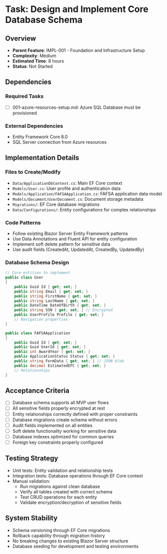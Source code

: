 # Task: Design and Implement Core Database Schema

## Overview
- **Parent Feature**: IMPL-001 - Foundation and Infrastructure Setup
- **Complexity**: Medium
- **Estimated Time**: 8 hours
- **Status**: Not Started

## Dependencies
### Required Tasks
- [ ] 001-azure-resources-setup.md: Azure SQL Database must be provisioned

### External Dependencies
- Entity Framework Core 8.0
- SQL Server connection from Azure resources

## Implementation Details
### Files to Create/Modify
- `Data/ApplicationDbContext.cs`: Main EF Core context
- `Models/User.cs`: User profile and authentication data
- `Models/Application/FAFSAApplication.cs`: FAFSA application data model
- `Models/Document/UserDocument.cs`: Document storage metadata
- `Migrations/`: EF Core database migrations
- `Data/Configurations/`: Entity configurations for complex relationships

### Code Patterns
- Follow existing Blazor Server Entity Framework patterns
- Use Data Annotations and Fluent API for entity configuration
- Implement soft delete pattern for sensitive data
- Use audit fields (CreatedAt, UpdatedAt, CreatedBy, UpdatedBy)

### Database Schema Design
```csharp
// Core entities to implement
public class User
{
    public Guid Id { get; set; }
    public string Email { get; set; }
    public string FirstName { get; set; }
    public string LastName { get; set; }
    public DateTime DateOfBirth { get; set; }
    public string SSN { get; set; } // Encrypted
    public UserProfile Profile { get; set; }
    // Navigation properties
}

public class FAFSAApplication
{
    public Guid Id { get; set; }
    public Guid UserId { get; set; }
    public int AwardYear { get; set; }
    public ApplicationStatus Status { get; set; }
    public string FormData { get; set; } // JSON blob
    public decimal EstimatedEFC { get; set; }
    // Relationships
}
```

## Acceptance Criteria
- [ ] Database schema supports all MVP user flows
- [ ] All sensitive fields properly encrypted at rest
- [ ] Entity relationships correctly defined with proper constraints
- [ ] Database migrations create schema without errors
- [ ] Audit fields implemented on all entities
- [ ] Soft delete functionality working for sensitive data
- [ ] Database indexes optimized for common queries
- [ ] Foreign key constraints properly configured

## Testing Strategy
- Unit tests: Entity validation and relationship tests
- Integration tests: Database operations through EF Core context
- Manual validation:
  - Run migrations against clean database
  - Verify all tables created with correct schema
  - Test CRUD operations for each entity
  - Validate encryption/decryption of sensitive fields

## System Stability
- Schema versioning through EF Core migrations
- Rollback capability through migration history
- No breaking changes to existing Blazor Server structure
- Database seeding for development and testing environments